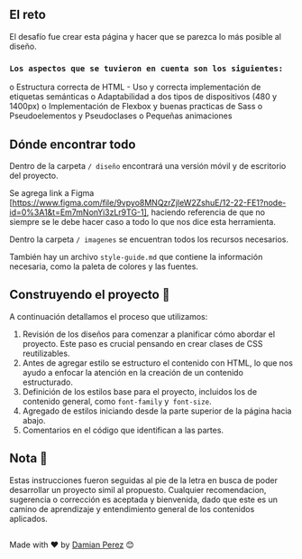 ## El reto

El desafío fue crear esta página y hacer que se parezca lo más posible al diseño.

###  `Los aspectos que se tuvieron en cuenta son los siguientes:`

  o   Estructura correcta de HTML - Uso y correcta implementación de etiquetas semánticas
  o   Adaptabilidad a dos tipos de dispositivos (480 y 1400px)
  o   Implementación de Flexbox y buenas practicas de Sass
  o   Pseudoelementos y Pseudoclases
  o   Pequeñas animaciones

## Dónde encontrar todo

Dentro de la carpeta `/ diseño` encontrará una versión móvil y de escritorio del proyecto.


Se agrega link a Figma [https://www.figma.com/file/9vpyo8MNQzrZjleW2ZshuE/12-22-FE1?node-id=0%3A1&t=Em7mNonYi3zLr9TG-1], haciendo referencia de que no siempre se le debe hacer caso a todo lo que nos dice esta herramienta.

Dentro la carpeta `/ imagenes` se encuentran todos los recursos necesarios. 

También hay un archivo `style-guide.md` que contiene la información necesaria, como la paleta de colores y las fuentes.

## Construyendo el proyecto 🔧

A continuación detallamos el proceso que utilizamos: 

1. Revisión de los diseños para comenzar a planificar cómo abordar el proyecto. Este paso es crucial pensando en crear clases de CSS reutilizables.
2. Antes de agregar estilo se estructuro el contenido con HTML, lo que nos ayudo a enfocar la atención en la creación de un contenido estructurado.
3. Definición de los estilos base para el proyecto, incluidos los de contenido general, como `font-family` y` font-size`.
4. Agregado de estilos iniciando desde la parte superior de la página hacia abajo.
5. Comentarios en el código que identifican a las partes.


## Nota 🚀

Estas instrucciones fueron seguidas al pie de la letra en busca de poder desarrollar un proyecto simil al propuesto. Cualquier recomendacion, sugerencia o corrección es aceptada y bienvenida, dado que este es un camino de aprendizaje y entendimiento general de los contenidos aplicados. 


##
Made with ❤️ by [Damian Perez](https://github.com/D-Perez85) 😊